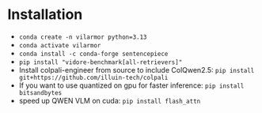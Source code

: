 # Installation

* `conda create -n vilarmor python=3.13`
* `conda activate vilarmor`
* `conda install -c conda-forge sentencepiece`
* `pip install "vidore-benchmark[all-retrievers]"`
* Install colpali-engineer from source to include ColQwen2.5: `pip install git+https://github.com/illuin-tech/colpali`
* If you want to use quantized on gpu for faster inference: `pip install bitsandbytes`
* speed up QWEN VLM on cuda: `pip install flash_attn`
